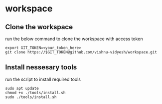 # workspace

## Clone the workspace 
run the below command to clone the workspace with access token 
```
export GIT_TOKEN=<your_token_here>
git clone https://$GIT_TOKEN@github.com/vishnu-vidyesh/workspace.git
```

## Install nessesary tools
run the script to install required tools
```
sudo apt update
chmod +x ./tools/install.sh
sudo ./tools/install.sh
```

